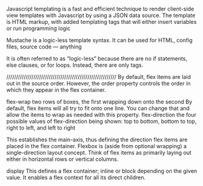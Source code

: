 Javascript templating is a fast and efficient technique to render client-side view templates with Javascript by using a JSON data source.
The template is HTML markup, with added templating tags that will either insert variables or run programming logic

Mustache is a logic-less template syntax. It can be used for HTML, config files, source code — anything

It is often referred to as “logic-less” because there are no if statements, else clauses, or for loops. Instead, there are only tags.

/////////////////////////////////////////////////////////
By default, flex items are laid out in the source order. However, the order property controls the order in which they appear in the flex container.

flex-wrap
two rows of boxes, the first wrapping down onto the second
By default, flex items will all try to fit onto one line. You can change that and allow the items to wrap as needed with this property.
flex-direction
the four possible values of flex-direction being shown: top to bottom, bottom to top, right to left, and left to right

This establishes the main-axis, thus defining the direction flex items are placed in the flex container. Flexbox is (aside from optional wrapping) a single-direction layout concept. Think of flex items as primarily laying out either in horizontal rows or vertical columns.

display
This defines a flex container; inline or block depending on the given value. It enables a flex context for all its direct children.